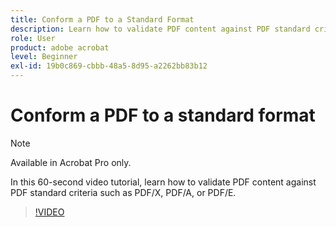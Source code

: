 ```yaml
---
title: Conform a PDF to a Standard Format
description: Learn how to validate PDF content against PDF standard criteria such as PDF/X, PDF/A, or PDF/E
role: User
product: adobe acrobat
level: Beginner
exl-id: 19b0c869-cbbb-48a5-8d95-a2262bb83b12
---
```

# Conform a PDF to a standard format

>[!NOTE]
>
>Available in Acrobat Pro only.

In this 60-second video tutorial, learn how to validate PDF content against PDF standard criteria such as PDF/X, PDF/A, or PDF/E.

>[!VIDEO](https://video.tv.adobe.com/v/3409906?quality=12&learn=on&hidetitle=true)

